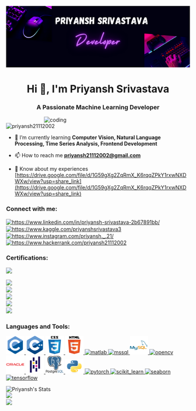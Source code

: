 <img src="https://github.com/priyansh21112002/priyansh21112002/blob/main/Priyansh%20Srivastava.png" class="center">
  
<h1 align="center">Hi 👋, I'm Priyansh Srivastava</h1>
<h3 align="center">A Passionate Machine Learning Developer</h3>

<img align="right" alt="coding" width=400 src="http://24.media.tumblr.com/2157bb201b8f13db970a39af62b92f88/tumblr_n52b2hmsH11shpedgo1_500.gif">

<p align="left"> <img src="https://komarev.com/ghpvc/?username=priyansh21112002&label=Profile%20views&color=0e75b6&style=flat" alt="priyansh21112002" /> </p>

- 🌱 I’m currently learning **Computer Vision, Natural Language Processing, Time Series Analysis, Frontend Development**

- 📫 How to reach me **priyansh21112002@gmail.com**

- 📄 Know about my experiences [https://drive.google.com/file/d/1G59gXg2ZqRmX_K6rqqZPkY1rxwNXDWXw/view?usp=share_link](https://drive.google.com/file/d/1G59gXg2ZqRmX_K6rqqZPkY1rxwNXDWXw/view?usp=share_link)

<h3 align="left">Connect with me:</h3>
<p align="left">
<a href="https://linkedin.com/in/https://www.linkedin.com/in/priyansh-srivastava-2b67891bb/" target="blank"><img align="center" src="https://raw.githubusercontent.com/rahuldkjain/github-profile-readme-generator/master/src/images/icons/Social/linked-in-alt.svg" alt="https://www.linkedin.com/in/priyansh-srivastava-2b67891bb/" height="30" width="40" /></a>
<a href="https://kaggle.com/https://www.kaggle.com/priyanshsrivastava3" target="blank"><img align="center" src="https://raw.githubusercontent.com/rahuldkjain/github-profile-readme-generator/master/src/images/icons/Social/kaggle.svg" alt="https://www.kaggle.com/priyanshsrivastava3" height="30" width="40" /></a>
<a href="https://instagram.com/https://www.instagram.com/priyansh._.21/" target="blank"><img align="center" src="https://raw.githubusercontent.com/rahuldkjain/github-profile-readme-generator/master/src/images/icons/Social/instagram.svg" alt="https://www.instagram.com/priyansh._.21/" height="30" width="40" /></a>
<a href="https://www.hackerrank.com/https://www.hackerrank.com/priyansh21112002" target="blank"><img align="center" src="https://raw.githubusercontent.com/rahuldkjain/github-profile-readme-generator/master/src/images/icons/Social/hackerrank.svg" alt="https://www.hackerrank.com/priyansh21112002" height="30" width="40" /></a>
</p>
<h3 align="left">Certifications:</h3>
<p align="left">
    <img src="https://upload.wikimedia.org/wikipedia/commons/thumb/2/21/Coursera-logo_500x500.svg/1200px-Coursera-logo_500x500.svg.png" height=30>
  <div>  </div>
  <img src="https://zeevector.com/wp-content/uploads/IBM-White-Logo.png" height=130>
  <div>  </div>
  <img src="https://avatars.githubusercontent.com/u/15233733?s=280&v=4" height=230>
  <div> </div>
  <img src="https://www.vectorlogo.zone/logos/kaggle/kaggle-ar21.png" height=130>
  <div> </div>
  <img src="https://cdn.worldvectorlogo.com/logos/hackerrank.svg" height=130>
  <div> </div>
  <img src="[https://cdn.worldvectorlogo.com/logos/hackerrank.svg](https://upload.wikimedia.org/wikipedia/commons/thumb/e/e3/Udemy_logo.svg/2560px-Udemy_logo.svg.png)" height=130>
</p>
<h3 align="left">Languages and Tools:</h3>
<p align="left"> <a href="https://www.cprogramming.com/" target="_blank" rel="noreferrer"> <img src="https://raw.githubusercontent.com/devicons/devicon/master/icons/c/c-original.svg" alt="c" width="50" height="50"/> </a> <a href="https://www.w3schools.com/cpp/" target="_blank" rel="noreferrer"> <img src="https://raw.githubusercontent.com/devicons/devicon/master/icons/cplusplus/cplusplus-original.svg" alt="cplusplus" width="50" height="50"/> </a> <a href="https://www.w3schools.com/css/" target="_blank" rel="noreferrer"> <img src="https://raw.githubusercontent.com/devicons/devicon/master/icons/css3/css3-original-wordmark.svg" alt="css3" width="50" height="50"/> </a> <a href="https://www.w3.org/html/" target="_blank" rel="noreferrer"> <img src="https://raw.githubusercontent.com/devicons/devicon/master/icons/html5/html5-original-wordmark.svg" alt="html5" width="50" height="50"/> </a> <a href="https://www.mathworks.com/" target="_blank" rel="noreferrer"> <img src="https://upload.wikimedia.org/wikipedia/commons/2/21/Matlab_Logo.png" alt="matlab" width="50" height="50"/> </a> <a href="https://www.microsoft.com/en-us/sql-server" target="_blank" rel="noreferrer"> <img src="https://www.svgrepo.com/show/303229/microsoft-sql-server-logo.svg" alt="mssql" width="50" height="50"/> </a> <a href="https://www.mysql.com/" target="_blank" rel="noreferrer"> <img src="https://raw.githubusercontent.com/devicons/devicon/master/icons/mysql/mysql-original-wordmark.svg" alt="mysql" width="50" height="50"/> </a> <a href="https://opencv.org/" target="_blank" rel="noreferrer"> <img src="https://www.vectorlogo.zone/logos/opencv/opencv-icon.svg" alt="opencv" width="50" height="50"/> </a> <a href="https://www.oracle.com/" target="_blank" rel="noreferrer"> <img src="https://raw.githubusercontent.com/devicons/devicon/master/icons/oracle/oracle-original.svg" alt="oracle" width="50" height="50"/> </a> <a href="https://pandas.pydata.org/" target="_blank" rel="noreferrer"> <img src="https://raw.githubusercontent.com/devicons/devicon/2ae2a900d2f041da66e950e4d48052658d850630/icons/pandas/pandas-original.svg" alt="pandas" width="50" height="50"/> </a> <a href="https://www.postgresql.org" target="_blank" rel="noreferrer"> <img src="https://raw.githubusercontent.com/devicons/devicon/master/icons/postgresql/postgresql-original-wordmark.svg" alt="postgresql" width="50" height="50"/> </a> <a href="https://www.python.org" target="_blank" rel="noreferrer"> <img src="https://raw.githubusercontent.com/devicons/devicon/master/icons/python/python-original.svg" alt="python" width="50" height="40"/> </a> <a href="https://pytorch.org/" target="_blank" rel="noreferrer"> <img src="https://www.vectorlogo.zone/logos/pytorch/pytorch-icon.svg" alt="pytorch" width="50" height="50"/> </a> <a href="https://scikit-learn.org/" target="_blank" rel="noreferrer"> <img src="https://upload.wikimedia.org/wikipedia/commons/0/05/Scikit_learn_logo_small.svg" alt="scikit_learn" width="50" height="50"/> </a> <a href="https://seaborn.pydata.org/" target="_blank" rel="noreferrer"> <img src="https://seaborn.pydata.org/_images/logo-mark-lightbg.svg" alt="seaborn" width="50" height="50"/> </a> <a href="https://www.tensorflow.org" target="_blank" rel="noreferrer"> <img src="https://www.vectorlogo.zone/logos/tensorflow/tensorflow-icon.svg" alt="tensorflow" width="50" height="50"/> </a> </p>

![Priyansh's Stats](https://github-readme-stats.vercel.app/api?username=priyansh21112002&theme=highcontrast&hide_border=true&include_all_commits=false&count_private=false)<br/>
![](https://github-readme-streak-stats.herokuapp.com/?user=priyansh21112002&theme=highcontrast&hide_border=true)<br/>
![](https://github-readme-stats.vercel.app/api/top-langs/?username=priyansh21112002&theme=highcontrast&hide_border=true&include_all_commits=false&count_private=false)</br>
